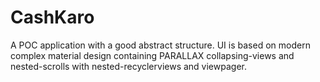# CashKaro
A POC application with a good abstract structure.
UI is based on modern complex material design containing PARALLAX collapsing-views and nested-scrolls with nested-recyclerviews and viewpager.

